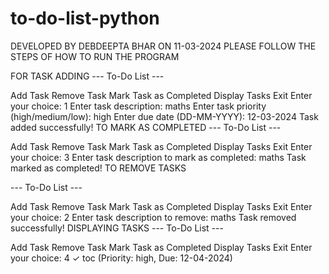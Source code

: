 # to-do-list-python
DEVELOPED BY DEBDEEPTA BHAR ON 11-03-2024 PLEASE FOLLOW THE STEPS OF HOW TO RUN THE PROGRAM

FOR TASK ADDING
--- To-Do List ---

Add Task
Remove Task
Mark Task as Completed
Display Tasks
Exit Enter your choice: 1
Enter task description: maths Enter task priority (high/medium/low): high Enter due date (DD-MM-YYYY): 12-03-2024 Task added successfully!
TO MARK AS COMPLETED
--- To-Do List ---

Add Task
Remove Task
Mark Task as Completed
Display Tasks
Exit Enter your choice: 3 Enter task description to mark as completed: maths Task marked as completed!
TO REMOVE TASKS

--- To-Do List ---

Add Task
Remove Task
Mark Task as Completed
Display Tasks
Exit Enter your choice: 2 Enter task description to remove: maths Task removed successfully!
DISPLAYING TASKS
--- To-Do List ---

Add Task
Remove Task
Mark Task as Completed
Display Tasks
Exit Enter your choice: 4 ✓ toc (Priority: high, Due: 12-04-2024)
